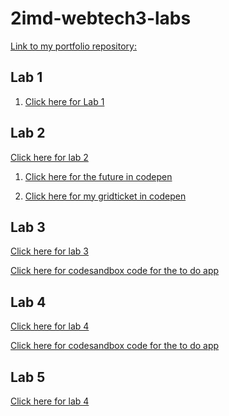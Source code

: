 # 2imd-webtech3-labs
[Link to my portfolio repository:](https://github.com/Jade-Apers/2imd-webtechadvanced-portfolio.git)

## Lab 1
1) [Click here for Lab 1](https://github.com/Jade-Apers/2imd-webtechadvanced-portfolio/tree/main/lab%201%20-%20git)

## Lab 2
[Click here for lab 2](https://github.com/Jade-Apers/2imd-webtechadvanced-portfolio/tree/main/lab%202%20-%20grid)

1) [Click here for the future in codepen](https://codepen.io/jade-apers/pen/MWbzYdP)

2) [Click here for my gridticket in codepen](https://codepen.io/jade-apers/pen/KKNrpwx)

## Lab 3
[Click here for lab 3](https://github.com/Jade-Apers/2imd-webtechadvanced-portfolio/tree/main/lab3)

[Click here for codesandbox code for the to do app ](https://codesandbox.io/s/to-do-app-lab-3-jade-apers-tyy9v)

## Lab 4
[Click here for lab 4](https://github.com/Jade-Apers/2imd-webtechadvanced-portfolio/tree/main/lab4-ad)

[Click here for codesandbox code for the to do app ](https://codesandbox.io/s/app-weather-and-fun-activity-t3j88)

## Lab 5
[Click here for lab 4](https://github.com/Jade-Apers/2imd-webtechadvanced-portfolio/tree/main/lab5-nodejs)



